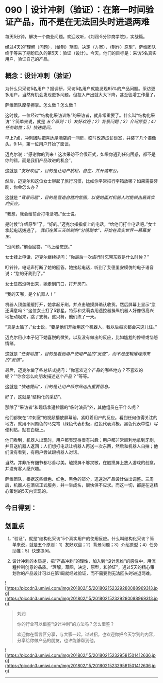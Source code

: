 # 090｜设计冲刺（验证）：在第一时间验证产品，而不是在无法回头时进退两难

每天5分钟，解决一个商业问题。欢迎收听，《刘润·5分钟商学院》，实战篇。

经过4天的“理解（问题），（绘制）草图，决定（方案），（制作）原型”，萨维团队终于等来了期盼已久的第5天：验证（设计）。今天，他们的目标是：采访5名真实用户，验证自己的产品。

## 概念：设计冲刺（验证）

为什么只采访5名用户？据调研，采访5名用户就能发现85%的产品问题。采访更多用户，当然有机会发现更多问题，但投入产出就大大下降，甚至徒增工作量了。

萨维团队摩拳擦掌。怎么做？怎么做？

这时候，一位经过“结构化采访训练”的采访者，就非常重要了。什么叫“结构化采访”？简单来说，就是 *五个原则：1）友好欢迎；2）背景问题；3）介绍原型；4）任务助推；5）快速提问。*

早上7点，冲刺团队把喜达屋酒店的一间房，临时改造成访谈室，并装了几个摄像头。9:14，第一位用户开始了面谈。

迈克尔说：“感谢你的到来！这次采访不会很正式，如果你遇到任何困惑，都不是你的错，而是我们产品改进的机会”。

这就是 *“友好欢迎”，目的是让用户放松，自在，并开诚布公。*

然后，迈克尔和这位女士聊起了旅行习惯，比如你平常把行李箱放哪？如果需要牙刷，你会怎么办？

这就是 *“背景问题”，目的是营造自然的氛围，以便她面对机器人时能做出最真实的反应。*

“我想，我会给前台打电话吧。”女士说。

是时候“介绍原型”了。“好的。”迈克尔指指桌上的电话，“给他们打个电话吧。”女士拿起电话拨通了。 *我们在第三天绘制的“分镜剧本”，开始在真实世界一幕幕发生。*

“没问题，”前台回答，“马上给您送。”

女士挂上电话，迈克尔继续提问：“你最后一次旅行时忘带东西是什么时候？”

叮铃铃，电话声打断了她的回答。她接起电话，听到了艾德里安模仿的电子语音说：“您的牙刷到了。”

女士显然没听出来，她走到门口，打开房门。

“我的天哪，是个机器人！”

机器人顶盖缓缓打开，她拿起牙刷，并点击触摸屏确认收货。然后屏幕上显示“您还满意吗？”这位女士打了5颗星。特莎和艾莉森用遥控器操纵机器人好像很高兴地扭动起来，跳了支舞。这只舞，他们练了一天。

“真是太酷了，”女士说，“要是他们开始用这个机器人，我以后每次都会来这儿住。”

迈克尔用小本子记下她喜悦的微笑，以及没有做出的反应，比如尴尬的停顿或恼怒情绪。

这就是 *“任务助推”，目的是看到用户使用产品的“反应”，而不是逻辑推理得来的“反馈”。*

最后，迈克尔做了些总结式提问：“你喜欢这个产品的哪些地方？不喜欢的呢？”“你会怎么向朋友描述这个产品？”等等。

这就是 *“快速提问”，目的是让用户帮你筛选出重要信息。*

好了，这就是“结构化的采访”。

那除了“采访者”和现场拿遥控器的“临时演员”外，其他组员在干什么呢？

他们都聚在“冲刺室”的视频播放屏幕前，紧盯着用户的反应。看到任何值得关注的地方，就用不同颜色的马克笔（绿色代表积极，红色代表消极，黑色代表中性）写便利贴，贴在白板上。

他们看到，机器人出现时，用户都表现得很有兴趣；用户都非常顺利地拿到牙刷，并目送机器人返回；人们想打电话让机器人再送一次东西，然后和机器人自拍；他们没有看到，有用户尝试跟机器人对话。

当然，并非所有细节都尽善尽美。触摸屏不够灵敏，在触摸屏上放入游戏的创意，并没有客人感兴趣。

萨维团队，根据这些绿色、红色、黑色的部分，迅速对产品设计做出调整。三周后，机器人在酒店正式服务，并一举成名，很快供不应求。而这一切，都是在这精心策划的5天内实现的。

## 今日得到：

## 划重点

1. “验证”，就是“结构化采访”5个真实用户的使用反应。什么叫结构化采访？简单来说，就是五个原则：1）友好欢迎；2）背景问题；3）介绍原型；4）任务助推；5）快速提问。

2. 设计冲刺的本质是，把“产品冲刺”的理性，加入到“设计思维”的感性中，用流程控制创意的品质。“理解，草图，决定，原型，和验证”，通过5天的精心策划你的产品设计可以在第1周就经过验证，而不需要到无法回头时进退两难。

![https://piccdn3.umiwi.com/img/201802/15/201802152329280088969313.jpg](https://piccdn3.umiwi.com/img/201802/15/201802152329280088969313.jpg)

> 刘润
> 
> 你的行业可以借鉴“设计冲刺”的方法吗？怎么借鉴？
> 
> 欢迎你在留言区分享，与大家一起，过过招。也欢迎你把今天学到的内容，分享给你做产品的朋友，也许能够帮到他。

![https://piccdn3.umiwi.com/img/201802/15/201802152329581501412636.jpg](https://piccdn3.umiwi.com/img/201802/15/201802152329581501412636.jpg)

---
